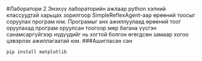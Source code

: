 #Лаборатори 2
Энэхүү лабораторийн ажлаар python хэлний классуудтай харьцах зорилгоор SimpleReflexAgent-аар өрөөний тоосыг соруулах програм юм. Програмыг анх ажиллуулаад өрөөний тоог оруулахад програм оруулсан тоогоор мөр багана үүсгэн санамсаргүйгээр нүдүүдийг нь хогтой болгон өгөгдсөн замаар хогоо цэвэрлэх ажиллагаатай юм.
###Ашигласан сан
```python
pip install matplotlib
```